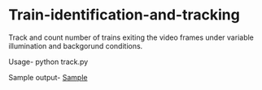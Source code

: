 # Train-identification-and-tracking
Track and count number of trains exiting the video frames under variable illumination and backgorund conditions.


Usage- python track.py <filename>

Sample output- [Sample](
https://mega.nz/#!bRUyBKbC!s50GJ96dD9iI0S21hukgVvaX9M2BOrOQivkQbcubw5g
)
